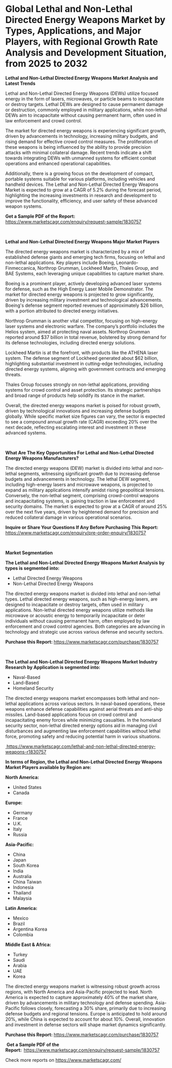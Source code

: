 <p><h1>Global Lethal and Non-Lethal Directed Energy Weapons Market by Types, Applications, and Major Players, with Regional Growth Rate Analysis and Development Situation, from 2025 to 2032</h1></p><p><strong>Lethal and Non-Lethal Directed Energy Weapons Market Analysis and Latest Trends</strong></p>
<p><p>Lethal and Non-Lethal Directed Energy Weapons (DEWs) utilize focused energy in the form of lasers, microwaves, or particle beams to incapacitate or destroy targets. Lethal DEWs are designed to cause permanent damage or destruction, commonly employed in military applications, while non-lethal DEWs aim to incapacitate without causing permanent harm, often used in law enforcement and crowd control.</p><p>The market for directed energy weapons is experiencing significant growth, driven by advancements in technology, increasing military budgets, and rising demand for effective crowd control measures. The proliferation of these weapons is being influenced by the ability to provide precision attacks with minimal collateral damage. Recent trends indicate a shift towards integrating DEWs with unmanned systems for efficient combat operations and enhanced operational capabilities.</p><p>Additionally, there is a growing focus on the development of compact, portable systems suitable for various platforms, including vehicles and handheld devices. The Lethal and Non-Lethal Directed Energy Weapons Market is expected to grow at a CAGR of 5.2% during the forecast period, highlighting the increasing investments in research and development to improve the functionality, efficiency, and user safety of these advanced weapon systems.</p></p>
<p><strong>Get a Sample PDF of the Report:&nbsp;</strong> <a href="https://www.marketscagr.com/enquiry/request-sample/1830757?utm_campaign=3222&utm_medium=2&utm_source=Github&utm_content=ia&utm_term=12042025&utm_id=lethal-and-non-lethal-directed-energy-weapons">https://www.marketscagr.com/enquiry/request-sample/1830757</a></p>
<p>&nbsp;</p>
<p><strong>Lethal and Non-Lethal Directed Energy Weapons Major Market Players</strong></p>
<p><p>The directed energy weapons market is characterized by a mix of established defense giants and emerging tech firms, focusing on lethal and non-lethal applications. Key players include Boeing, Leonardo-Finmeccanica, Northrop Grumman, Lockheed Martin, Thales Group, and BAE Systems, each leveraging unique capabilities to capture market share.</p><p>Boeing is a prominent player, actively developing advanced laser systems for defense, such as the High Energy Laser Mobile Demonstrator. The market for directed energy weapons is projected to grow significantly, driven by increasing military investment and technological advancements. Boeing's defense segment reported revenues of approximately $26 billion, with a portion attributed to directed energy initiatives.</p><p>Northrop Grumman is another vital competitor, focusing on high-energy laser systems and electronic warfare. The company’s portfolio includes the Helios system, aimed at protecting naval assets. Northrop Grumman reported around $37 billion in total revenue, bolstered by strong demand for its defense technologies, including directed energy solutions.</p><p>Lockheed Martin is at the forefront, with products like the ATHENA laser system. The defense segment of Lockheed generated about $62 billion, highlighting substantial investment in cutting-edge technologies, including directed energy systems, aligning with government contracts and emerging threats.</p><p>Thales Group focuses strongly on non-lethal applications, providing systems for crowd control and asset protection. Its strategic partnerships and broad range of products help solidify its stance in the market.</p><p>Overall, the directed energy weapons market is poised for robust growth, driven by technological innovations and increasing defense budgets globally. While specific market size figures can vary, the sector is expected to see a compound annual growth rate (CAGR) exceeding 20% over the next decade, reflecting escalating interest and investment in these advanced systems.</p></p>
<p>&nbsp;</p>
<p><strong>What Are The Key Opportunities For Lethal and Non-Lethal Directed Energy Weapons Manufacturers?</strong></p>
<p><p>The directed energy weapons (DEW) market is divided into lethal and non-lethal segments, witnessing significant growth due to increasing defense budgets and advancements in technology. The lethal DEW segment, including high-energy lasers and microwave weapons, is projected to expand as military applications intensify amidst rising geopolitical tensions. Conversely, the non-lethal segment, comprising crowd-control weapons and incapacitating systems, is gaining traction in law enforcement and security domains. The market is expected to grow at a CAGR of around 25% over the next five years, driven by heightened demand for precision and reduced collateral damage in various operational scenarios.</p></p>
<p><strong>Inquire or Share Your Questions If Any Before Purchasing This Report:</strong> <a href="https://www.marketscagr.com/enquiry/pre-order-enquiry/1830757?utm_campaign=3222&utm_medium=2&utm_source=Github&utm_content=ia&utm_term=12042025&utm_id=lethal-and-non-lethal-directed-energy-weapons">https://www.marketscagr.com/enquiry/pre-order-enquiry/1830757</a></p>
<p>&nbsp;</p>
<p><strong>Market Segmentation</strong></p>
<p><strong>The Lethal and Non-Lethal Directed Energy Weapons Market Analysis by types is segmented into:</strong></p>
<p><ul><li>Lethal Directed Energy Weapons</li><li>Non-Lethal Directed Energy Weapons</li></ul></p>
<p><p>The directed energy weapons market is divided into lethal and non-lethal types. Lethal directed energy weapons, such as high-energy lasers, are designed to incapacitate or destroy targets, often used in military applications. Non-lethal directed energy weapons utilize methods like microwave or acoustic energy to temporarily incapacitate or deter individuals without causing permanent harm, often employed by law enforcement and crowd control agencies. Both categories are advancing in technology and strategic use across various defense and security sectors.</p></p>
<p><strong>Purchase this Report:&nbsp;</strong><a href="https://www.marketscagr.com/purchase/1830757?utm_campaign=3222&utm_medium=2&utm_source=Github&utm_content=ia&utm_term=12042025&utm_id=lethal-and-non-lethal-directed-energy-weapons">https://www.marketscagr.com/purchase/1830757</a></p>
<p>&nbsp;</p>
<p><strong>The Lethal and Non-Lethal Directed Energy Weapons Market Industry Research by Application is segmented into:</strong></p>
<p><ul><li>Naval-Based</li><li>Land-Based</li><li>Homeland Security</li></ul></p>
<p><p>The directed energy weapons market encompasses both lethal and non-lethal applications across various sectors. In naval-based operations, these weapons enhance defense capabilities against aerial threats and anti-ship missiles. Land-based applications focus on crowd control and incapacitating enemy forces while minimizing casualties. In the homeland security sector, non-lethal directed energy options aid in managing civil disturbances and augmenting law enforcement capabilities without lethal force, promoting safety and reducing potential harm in various situations.</p></p>
<p><a href="https://www.marketscagr.com/lethal-and-non-lethal-directed-energy-weapons-r1830757?utm_campaign=3222&utm_medium=2&utm_source=Github&utm_content=ia&utm_term=12042025&utm_id=lethal-and-non-lethal-directed-energy-weapons">&nbsp;https://www.marketscagr.com/lethal-and-non-lethal-directed-energy-weapons-r1830757</a></p>
<p><strong>In terms of Region, the Lethal and Non-Lethal Directed Energy Weapons Market Players available by Region are:</strong></p>
<p>
    <p> <strong> North America: </strong>
        <ul>
            <li>United States</li>
            <li>Canada</li>
        </ul>
        </p> 
    <p> <strong> Europe: </strong>
        <ul>
            <li>Germany</li>
            <li>France</li>
            <li>U.K.</li>
            <li>Italy</li>
            <li>Russia</li>
        </ul>
        </p> 
    <p> <strong> Asia-Pacific: </strong>
        <ul>
            <li>China</li>
            <li>Japan</li>
            <li>South Korea</li>
            <li>India</li>
            <li>Australia</li>
            <li>China Taiwan</li>
            <li>Indonesia</li>
            <li>Thailand</li>
            <li>Malaysia</li>
        </ul>
        </p> 
    <p> <strong> Latin America: </strong>
        <ul>
            <li>Mexico</li>
            <li>Brazil</li>
            <li>Argentina Korea</li>
            <li>Colombia</li>
        </ul>
        </p> 
    <p> <strong> Middle East & Africa: </strong>
        <ul>
            <li>Turkey</li>
            <li>Saudi</li>
            <li>Arabia</li>
            <li>UAE</li>
            <li>Korea</li>
        </ul>
    </p>
    </p>
<p><p>The directed energy weapons market is witnessing robust growth across regions, with North America and Asia-Pacific projected to lead. North America is expected to capture approximately 40% of the market share, driven by advancements in military technology and defense spending. Asia-Pacific follows closely, forecasting a 30% share, primarily due to increasing defense budgets and regional tensions. Europe is anticipated to hold around 20%, while China is expected to account for about 10%. Overall, innovation and investment in defense sectors will shape market dynamics significantly.</p></p>
<p><strong>Purchase this Report: </strong><a href="https://www.marketscagr.com/purchase/1830757?utm_campaign=3222&utm_medium=2&utm_source=Github&utm_content=ia&utm_term=12042025&utm_id=lethal-and-non-lethal-directed-energy-weapons">https://www.marketscagr.com/purchase/1830757</a></p>
<p>&nbsp;<strong>Get a Sample PDF of the Report:&nbsp;&nbsp;</strong><a href="https://www.marketscagr.com/enquiry/request-sample/1830757?utm_campaign=3222&utm_medium=2&utm_source=Github&utm_content=ia&utm_term=12042025&utm_id=lethal-and-non-lethal-directed-energy-weapons">https://www.marketscagr.com/enquiry/request-sample/1830757</a></p>
<p><strong></strong></p>
<p>Check more reports on <a href="https://www.marketscagr.com/?utm_campaign=3222&utm_medium=2&utm_source=Github&utm_content=ia&utm_term=12042025&utm_id=lethal-and-non-lethal-directed-energy-weapons">https://www.marketscagr.com/</a></p>